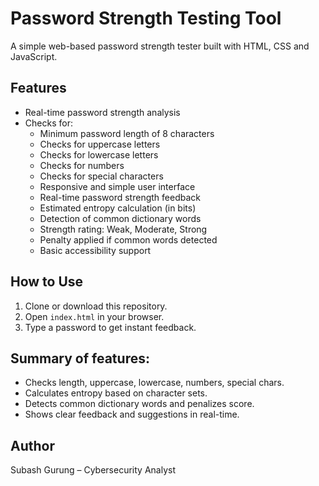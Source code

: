 # Password Strength Testing Tool

A simple web-based password strength tester built with HTML, CSS and JavaScript.

## Features

- Real-time password strength analysis
- Checks for:
  - Minimum password length of 8 characters
  - Checks for uppercase letters
  - Checks for lowercase letters
  - Checks for numbers
  - Checks for special characters
  - Responsive and simple user interface
  - Real-time password strength feedback
  - Estimated entropy calculation (in bits)
  - Detection of common dictionary words
  - Strength rating: Weak, Moderate, Strong
  - Penalty applied if common words detected
  - Basic accessibility support

## How to Use

1. Clone or download this repository.
2. Open `index.html` in your browser.
3. Type a password to get instant feedback.

## Summary of features:

  - Checks length, uppercase, lowercase, numbers, special chars.
  - Calculates entropy based on character sets.
  - Detects common dictionary words and penalizes score.
  - Shows clear feedback and suggestions in real-time.

## Author

Subash Gurung – Cybersecurity Analyst
